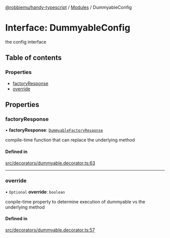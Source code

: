 [@robbiemu/handy-typescript](../README.md) / [Modules](../modules.md) / DummyableConfig

# Interface: DummyableConfig

the config interface

## Table of contents

### Properties

- [factoryResponse](DummyableConfig.md#factoryresponse)
- [override](DummyableConfig.md#override)

## Properties

### factoryResponse

• **factoryResponse**: [`DummyableFactoryResponse`](../modules.md#dummyablefactoryresponse)

compile-time function that can replace the underlying method

#### Defined in

[src/decorators/dummyable.decorator.ts:63](https://github.com/robbiemu/handy-typescript/blob/83f8ab0/src/decorators/dummyable.decorator.ts#L63)

___

### override

• `Optional` **override**: `boolean`

conpile-time property to determine execution of dummyable vs the underlying method

#### Defined in

[src/decorators/dummyable.decorator.ts:57](https://github.com/robbiemu/handy-typescript/blob/83f8ab0/src/decorators/dummyable.decorator.ts#L57)
